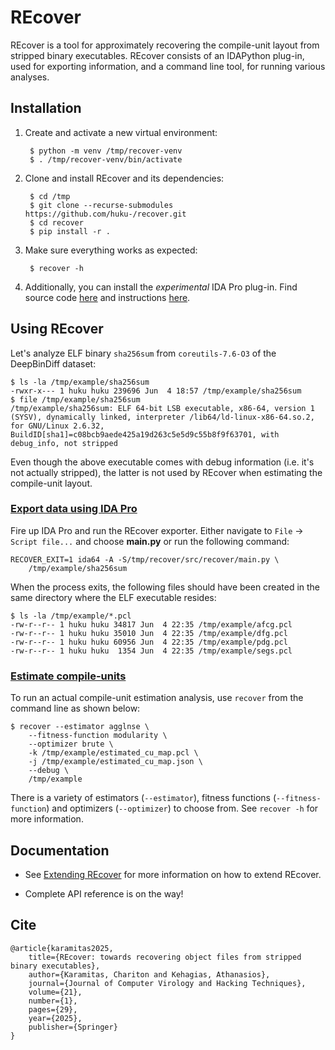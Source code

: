# REcover

REcover is a tool for approximately recovering the compile-unit layout from
stripped binary executables. REcover consists of an IDAPython plug-in, used for
exporting information, and a command line tool, for running various analyses.


## Installation

1. Create and activate a new virtual environment:

        $ python -m venv /tmp/recover-venv
        $ . /tmp/recover-venv/bin/activate

2. Clone and install REcover and its dependencies:

        $ cd /tmp
        $ git clone --recurse-submodules https://github.com/huku-/recover.git
        $ cd recover
        $ pip install -r .

3. Make sure everything works as expected:

        $ recover -h

4. Additionally, you can install the *experimental* IDA Pro plug-in. Find source
   code [here](plugins/ida_pro/) and instructions [here](doc/ida_pro_plugin.md).


## Using REcover

Let's analyze ELF binary `sha256sum` from `coreutils-7.6-O3` of the DeepBinDiff
dataset:

    $ ls -la /tmp/example/sha256sum
    -rwxr-x--- 1 huku huku 239696 Jun  4 18:57 /tmp/example/sha256sum
    $ file /tmp/example/sha256sum
    /tmp/example/sha256sum: ELF 64-bit LSB executable, x86-64, version 1 (SYSV), dynamically linked, interpreter /lib64/ld-linux-x86-64.so.2, for GNU/Linux 2.6.32, BuildID[sha1]=c08bcb9aede425a19d263c5e5d9c55b8f9f63701, with debug_info, not stripped

Even though the above executable comes with debug information (i.e. it's not
actually stripped), the latter is not used by REcover when estimating the
compile-unit layout.


### <u>Export data using IDA Pro</u>

Fire up IDA Pro and run the REcover exporter. Either navigate to `File` &rarr;
`Script file...` and choose **main.py** or run the following command:

    RECOVER_EXIT=1 ida64 -A -S/tmp/recover/src/recover/main.py \
        /tmp/example/sha256sum

When the process exits, the following files should have been created in the same
directory where the ELF executable resides:

    $ ls -la /tmp/example/*.pcl
    -rw-r--r-- 1 huku huku 34817 Jun  4 22:35 /tmp/example/afcg.pcl
    -rw-r--r-- 1 huku huku 35010 Jun  4 22:35 /tmp/example/dfg.pcl
    -rw-r--r-- 1 huku huku 60956 Jun  4 22:35 /tmp/example/pdg.pcl
    -rw-r--r-- 1 huku huku  1354 Jun  4 22:35 /tmp/example/segs.pcl


### <u>Estimate compile-units</u>

To run an actual compile-unit estimation analysis, use `recover` from the command
line as shown below:

    $ recover --estimator agglnse \
        --fitness-function modularity \
        --optimizer brute \
        -k /tmp/example/estimated_cu_map.pcl \
        -j /tmp/example/estimated_cu_map.json \
        --debug \
        /tmp/example

There is a variety of estimators (`--estimator`), fitness functions (`--fitness-function`)
and optimizers (`--optimizer`) to choose from. See `recover -h` for more information.


## Documentation

* See [Extending REcover](doc/extending.md) for more information on how to extend
  REcover.

* Complete API reference is on the way!


## Cite

    @article{karamitas2025,
        title={REcover: towards recovering object files from stripped binary executables},
        author={Karamitas, Chariton and Kehagias, Athanasios},
        journal={Journal of Computer Virology and Hacking Techniques},
        volume={21},
        number={1},
        pages={29},
        year={2025},
        publisher={Springer}
    }
